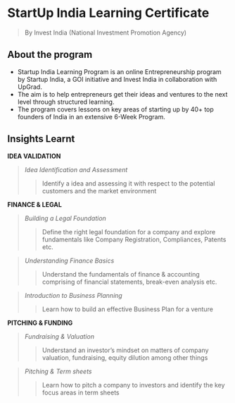 # StartUp India Learning Certificate

> By Invest India (National Investment Promotion Agency)



## About the program


- Startup India Learning Program is an online Entrepreneurship program by Startup India, a GOI initiative and Invest India in collaboration with UpGrad.
- The aim is to help entrepreneurs get their ideas and ventures to the next level through structured learning. 
- The program covers lessons on key areas of starting up by 40+ top founders of India in an extensive 6-Week Program.


## Insights Learnt


**IDEA VALIDATION**
  
> *Idea Identification and Assessment*
>> Identify a idea and assessing it with respect to the potential customers and the market environment


**FINANCE & LEGAL**
> *Building a Legal Foundation*
>> Define the right legal foundation for a company and explore fundamentals like Company Registration, Compliances, Patents etc.

> *Understanding Finance Basics*
>> Understand the fundamentals of finance & accounting comprising of financial statements, break-even analysis etc.

> *Introduction to Business Planning*
>> Learn how to build an effective Business Plan for a venture

**PITCHING & FUNDING**
> *Fundraising & Valuation*
>> Understand an investor’s mindset on matters of company valuation, fundraising, equity dilution among other things

> *Pitching & Term sheets*
>> Learn how to pitch a company to investors and identify the key focus areas in term sheets



  
